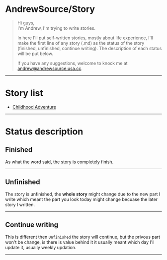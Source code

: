 # AndrewSource/Story

> Hi guys,  
> I'm Andrew, I'm trying to write stories. 
> 
> In here I'll put self-written stories, mostly about life experience, I'll make the first line of any story (.md) as the status of the story (finished, unfinished, continue writing). The description of each status will be put below.
> 
> If you have any suggestions, welcome to knock me at [andrew@andrewsource.usa.cc](mailto:andrew@andrewsource.usa.cc).

---

# Story list

  * [Childhood Adventure](childhood-adventure)

---

# Status description

## Finished

As what the word said, the story is completely finish.

---

## Unfinished

The story is unfinished, the **whole story** might change due to the new part I write which meant the part you look today might change becuase the later story I written.

---

## Continue writing

This is different then `Unfinished` the story will continue, but the privous part won't be change, is there is value behind it it usually meant which day I'll update it, usually weekly updation.

---
